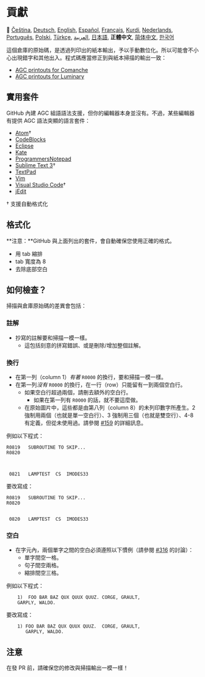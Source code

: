 # 貢獻

🎌
[Čeština][CZ],
[Deutsch][DE],
[English][EN],
[Español][ES],
[Français][FR],
[Kurdi][KU],
[Nederlands][NL],
[Português][PT_BR],
[Polski][PL],
[Türkçe][TR],
[العربية][AR],
[日本語][JA],
**正體中文**,
[简体中文][ZH_CN],
[한국어][KO_KR]

[AR]:CONTRIBUTING.ar.md
[CZ]:CONTRIBUTING.cz.md
[DE]:CONTRIBUTING.de.md
[EN]:CONTRIBUTING.md
[ES]:CONTRIBUTING.es.md
[FR]:CONTRIBUTING.fr.md
[JA]:CONTRIBUTING.ja.md
[KO_KR]:CONTRIBUTING.ko_kr.md
[KU]:CONTRIBUTING.ku.md
[NL]:CONTRIBUTING.nl.md
[PT_BR]:CONTRIBUTING.pt_br.md
[PL]:CONTRIBUTING.pl.md
[TR]:CONTRIBUTING.tr.md
[ZH_CN]:CONTRIBUTING.zh_cn.md
[ZH_TW]:CONTRIBUTING.zh_tw.md

這個倉庫的原始碼，是透過列印出的紙本輸出，予以手動數位化。所以可能會不小心出現錯字和其他出入。程式碼應當修正到與紙本掃描的輸出一致：

- [AGC printouts for Comanche][8]
- [AGC printouts for Luminary][9]

## 實用套件

GitHub 內建 AGC 組語語法支援，但你的編輯器本身並沒有。不過，某些編輯器有提供 AGC 語法突顯的語言套件：

- [Atom][Atom]†
- [CodeBlocks][CodeBlocks]
- [Eclipse][Eclipse]
- [Kate][Kate]
- [ProgrammersNotepad][ProgrammersNotepad]
- [Sublime Text 3][Sublime Text]†
- [TextPad][TextPad]
- [Vim][Vim]
- [Visual Studio Code][VisualStudioCode]†
- [jEdit][jEdit]

† 支援自動格式化

[Atom]:https://github.com/Alhadis/language-agc
[CodeBlocks]:https://github.com/virtualagc/virtualagc/tree/master/Contributed/SyntaxHighlight/CodeBlocks
[Eclipse]:https://github.com/virtualagc/virtualagc/tree/master/Contributed/SyntaxHighlight/Eclipse
[Kate]:https://github.com/virtualagc/virtualagc/tree/master/Contributed/SyntaxHighlight/Kate
[ProgrammersNotepad]:https://github.com/virtualagc/virtualagc/tree/master/Contributed/SyntaxHighlight/ProgrammersNotepad
[Sublime Text]:https://github.com/jimlawton/AGC-Assembly
[TextPad]:https://github.com/virtualagc/virtualagc/tree/master/Contributed/SyntaxHighlight/TextPad
[Vim]:https://github.com/wsdjeg/vim-assembly
[VisualStudioCode]:https://github.com/wopian/agc-assembly
[jEdit]:https://github.com/virtualagc/virtualagc/tree/master/Contributed/SyntaxHighlight/jEdit

## 格式化

**注意：**GitHub 與上面列出的套件，會自動確保您使用正確的格式。

- 用 tab 縮排
- tab 寬度為 8
- 去除底部空白

## 如何檢查？

掃描與倉庫原始碼的差異會包括：

### 註解

- 抄寫的註解要和掃描一模一樣。
  - 這包括刻意的拼寫錯誤、或是刪除/增加整個註解。

### 換行

- 在第一列（column 1）*有著* `R0000` 的換行，要和掃描一模一樣。
- 在第一列*沒有* `R0000` 的換行，在一行（row）只能留有一到兩個空白行。
  - 如果空白行超過兩個，請刪去額外的空白行。
    - 如果在第一列有 `R0000` 的話，就不要這麼做。
  - 在原始圖片中，這些都是由第八列（column 8）的未列印數字所產生。2 強制用兩個（也就是單一空白行）、3 強制用三個（也就是雙空行）、4-8 有定義，但從未使用過。請參閱 [#159][7] 的詳細訊息。

例如以下程式：

```plain
R0819   SUBROUTINE TO SKIP...
R0820



 0821   LAMPTEST  CS  IMODES33
```

要改寫成：

```plain
R0819   SUBROUTINE TO SKIP...
R0820


 0820   LAMPTEST  CS  IMODES33
```

### 空白

- 在字元內，兩個單字之間的空白必須遵照以下慣例（請參閱 [#316][10] 的討論）：
  - 單字間空一格。
  - 句子間空兩格。
  - 縮排間空三格。

例如以下程式：

```plain
	1)  FOO BAR BAZ QUX QUUX QUUZ. CORGE, GRAULT,
	GARPLY, WALDO.
```

要改寫成：

```plain
	1) FOO BAR BAZ QUX QUUX QUUZ.  CORGE, GRAULT,
	   GARPLY, WALDO.
```

## 注意

在發 PR 前，請確保您的修改與掃描輸出一模一樣！

[0]:https://github.com/chrislgarry/Apollo-11/pull/new/master
[1]:http://www.ibiblio.org/apollo/ScansForConversion/Luminary099/
[2]:http://www.ibiblio.org/apollo/ScansForConversion/Comanche055/
[3]:https://github.com/wopian/agc-assembly
[4]:https://github.com/jimlawton/AGC-Assembly
[5]:https://github.com/Alhadis/language-agc
[6]:https://github.com/wopian/agc-assembly#user-settings
[7]:https://github.com/chrislgarry/Apollo-11/issues/159
[8]:http://www.ibiblio.org/apollo/ScansForConversion/Comanche055/
[9]:http://www.ibiblio.org/apollo/ScansForConversion/Luminary099/
[10]:https://github.com/chrislgarry/Apollo-11/pull/316#pullrequestreview-102892741
